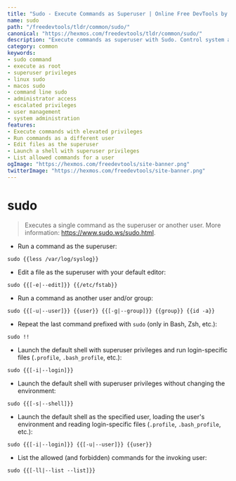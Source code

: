 ```yaml
---
title: "Sudo - Execute Commands as Superuser | Online Free DevTools by Hexmos"
name: sudo
path: "/freedevtools/tldr/common/sudo/"
canonical: "https://hexmos.com/freedevtools/tldr/common/sudo/"
description: "Execute commands as superuser with Sudo. Control system access and perform administrative tasks. Free online tool, no registration required."
category: common
keywords:
- sudo command
- execute as root
- superuser privileges
- linux sudo
- macos sudo
- command line sudo
- administrator access
- escalated privileges
- user management
- system administration
features:
- Execute commands with elevated privileges
- Run commands as a different user
- Edit files as the superuser
- Launch a shell with superuser privileges
- List allowed commands for a user
ogImage: "https://hexmos.com/freedevtools/site-banner.png"
twitterImage: "https://hexmos.com/freedevtools/site-banner.png"
---
```


# sudo

> Executes a single command as the superuser or another user.
> More information: <https://www.sudo.ws/sudo.html>.

- Run a command as the superuser:

`sudo {{less /var/log/syslog}}`

- Edit a file as the superuser with your default editor:

`sudo {{[-e|--edit]}} {{/etc/fstab}}`

- Run a command as another user and/or group:

`sudo {{[-u|--user]}} {{user}} {{[-g|--group]}} {{group}} {{id -a}}`

- Repeat the last command prefixed with `sudo` (only in Bash, Zsh, etc.):

`sudo !!`

- Launch the default shell with superuser privileges and run login-specific files (`.profile`, `.bash_profile`, etc.):

`sudo {{[-i|--login]}}`

- Launch the default shell with superuser privileges without changing the environment:

`sudo {{[-s|--shell]}}`

- Launch the default shell as the specified user, loading the user's environment and reading login-specific files (`.profile`, `.bash_profile`, etc.):

`sudo {{[-i|--login]}} {{[-u|--user]}} {{user}}`

- List the allowed (and forbidden) commands for the invoking user:

`sudo {{[-ll|--list --list]}}`

